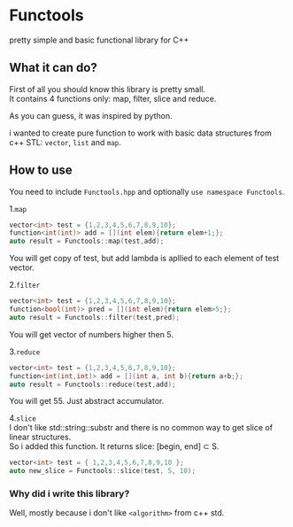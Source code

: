 # Functools
pretty simple and basic functional library for C++

## What it can do?
First of all you should know this library is pretty small.<br>
It contains 4 functions only: map, filter, slice and reduce.<br>

As you can guess, it was inspired by python.<br>

i wanted to create pure function to work with basic data structures from c++ STL: ```vector```, ```list``` and ```map```.<br>

## How to use
You need to include ```Functools.hpp``` and optionally ```use namespace Functools```.<br>


1.```map```<br>
```c++
vector<int> test = {1,2,3,4,5,6,7,8,9,10};
function<int(int)> add = [](int elem){return elem+1;};
auto result = Functools::map(test,add);
```

You will get copy of test, but add lambda is apllied to each element of test vector.

2.```filter```
```c++
vector<int> test = {1,2,3,4,5,6,7,8,9,10};
function<bool(int)> pred = [](int elem){return elem>5;};
auto result = Functools::filter(test,pred);
```

You will get vector of numbers higher then 5.

3.```reduce```
```c++
vector<int> test = {1,2,3,4,5,6,7,8,9,10};
function<int(int,int)> add = [](int a, int b){return a+b;};
auto result = Functools::reduce(test,add);
```

You will get 55. Just abstract accumulator.

4.```slice```<br>
I don't like std::string::substr and there is no common way to get slice of linear structures.<br>
So i added this function. It returns slice: [begin, end] ⊂ S.
```c++
vector<int> test = { 1,2,3,4,5,6,7,8,9,10 };
auto new_slice = Functools::slice(test, 5, 10);
```

### Why did i write this library?
Well, mostly because i don't like ```<algorithm>``` from c++ std.
